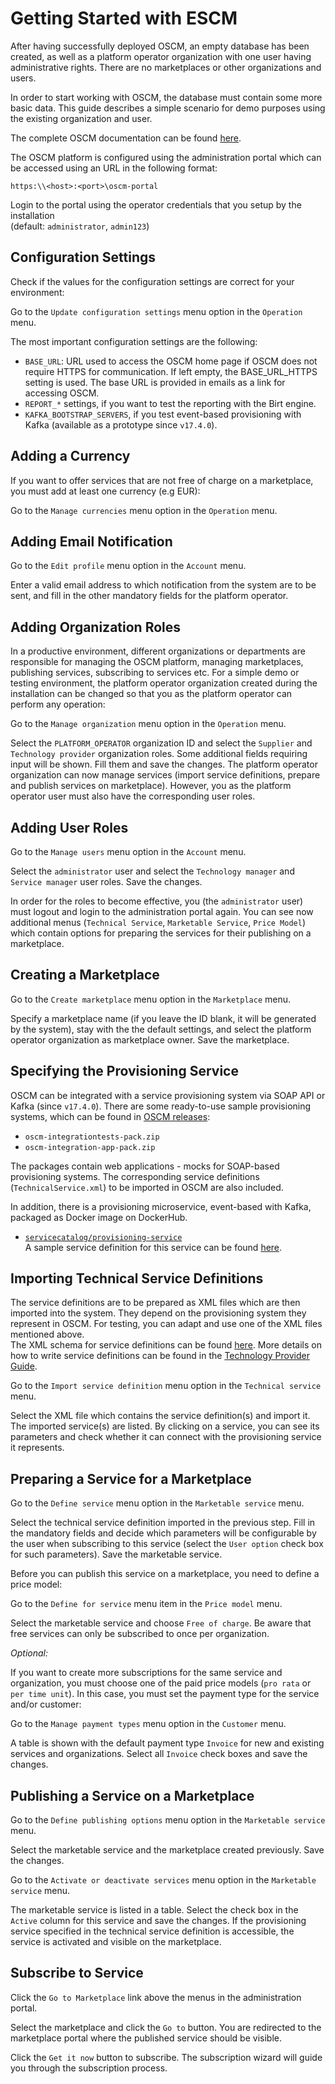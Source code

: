 # Getting Started with ESCM

After having successfully deployed OSCM, an empty database has been created, as well as a platform operator organization with one user having administrative rights. There are no marketplaces or other organizations and users.

In order to start working with OSCM, the database must contain some more basic data. 
This guide describes a simple scenario for demo purposes using the existing organization and user.  

The complete OSCM documentation can be found [here](https://github.com/servicecatalog/documentation).  

The OSCM platform is configured using the administration portal which can be accessed using an URL in the following format:

`https:\\<host>:<port>\oscm-portal`

Login to the portal using the operator credentials that you setup by the installation  
(default: `administrator`, `admin123`)

## Configuration Settings

Check if the values for the configuration settings are correct for your environment: 

Go to the `Update configuration settings` menu option in the `Operation` menu.  

The most important configuration settings are the following:  
- `BASE_URL`: URL used to access the OSCM home page if OSCM does not require HTTPS for communication. If left empty, the BASE_URL_HTTPS setting is used. The base URL is provided in emails as a link for accessing OSCM.
- `REPORT_*` settings, if you want to test the reporting with the Birt engine.
- `KAFKA_BOOTSTRAP_SERVERS`, if you test event-based provisioning with Kafka (available as a prototype since `v17.4.0`).

## Adding a Currency

If you want to offer services that are not free of charge on a marketplace, you must add at least one currency (e.g EUR):

Go to the `Manage currencies` menu option in the `Operation` menu.

## Adding Email Notification

Go to the `Edit profile` menu option in the `Account` menu.

Enter a valid email address to which notification from the system are to be sent, and fill in the other mandatory fields for the platform operator. 

## Adding Organization Roles

In a productive environment, different organizations or departments are responsible for managing the OSCM platform, managing marketplaces, publishing services, subscribing to services etc. For a simple demo or testing environment, the platform operator organization created during the installation can be changed so that you as the platform operator can perform any operation: 

Go to the `Manage organization` menu option in the `Operation` menu.

Select the `PLATFORM_OPERATOR` organization ID and select the `Supplier` and `Technology provider` organization roles. Some additional fields requiring input will be shown. Fill them and save the changes. 
The platform operator organization can now manage services (import service definitions, prepare and publish services on marketplace). However, you as the platform operator user must also have the corresponding user roles. 
 
## Adding User Roles

Go to the `Manage users` menu option in the `Account` menu.

Select the `administrator` user and select the `Technology manager` and `Service manager` user roles. Save the changes.

In order for the roles to become effective, you (the `administrator` user) must logout and login to the administration portal again. 
You can see now additional menus (`Technical Service`, `Marketable Service`, `Price Model`) which contain options for preparing the services for their publishing on a marketplace.

## Creating a Marketplace

Go to the `Create marketplace` menu option in the `Marketplace` menu.

Specify a marketplace name (if you leave the ID blank, it will be generated by the system), stay with the the default settings, and select the platform operator organization as marketplace owner. Save the marketplace.

## Specifying the Provisioning Service

OSCM can be integrated with a service provisioning system via SOAP API or Kafka (since `v17.4.0`). There are some ready-to-use sample provisioning systems, which can be found in [OSCM releases](https://github.com/servicecatalog/development/releases):
- `oscm-integrationtests-pack.zip`
- `oscm-integration-app-pack.zip`

The packages contain web applications - mocks for SOAP-based provisioning systems. The corresponding service definitions (`TechnicalService.xml`) to be imported in OSCM are also included. 

In addition, there is a provisioning microservice, event-based with Kafka, packaged as Docker image on DockerHub.
- [`servicecatalog/provisioning-service`](https://hub.docker.com/r/servicecatalog/provisioning-service/)  
A sample service definition for this service can be found [here](https://github.com/servicecatalog/oscm-helm/blob/master/oscm-demo-helm/oscm-service/TechnicalServicesHelmWordPress.xml). 

 

## Importing Technical Service Definitions

The service definitions are to be prepared as XML files which are then imported into the system. They depend on the provisioning system they represent in OSCM. For testing, you can adapt and use one of the XML files mentioned above.  
The XML schema for service definitions can be found [here](https://github.com/servicecatalog/oscm/blob/master/oscm-serviceprovisioning/javares/TechnicalServices.xsd). More details on how to write service definitions can be found in the [Technology Provider Guide](https://github.com/servicecatalog/documentation/blob/master/Development/oscm-doc-user/resources/manuals/integration/en/TechProv.pdf).


Go to the `Import service definition` menu option in the `Technical service` menu.

Select the XML file which contains the service definition(s) and import it. The imported service(s) are listed. By clicking on a service, you can see its parameters and check whether it can connect with the provisioning service it represents.

## Preparing a Service for a Marketplace

Go to the `Define service` menu option in the `Marketable service` menu.

Select the technical service definition imported in the previous step. Fill in the mandatory fields and decide which parameters will be configurable by the user when subscribing to this service (select the `User option` check box for such parameters). 
Save the marketable service. 

Before you can publish this service on a marketplace, you need to define a price model:

Go to the `Define for service` menu item in the `Price model` menu.

Select the marketable service and choose `Free of charge`. Be aware that free services can only be subscribed to once per organization.

*Optional:*

If you want to create more subscriptions for the same service and organization, you must choose one of the paid price models (`pro rata` or `per time unit`). In this case, you must set the payment type for the service and/or customer:

Go to the `Manage payment types` menu option in the `Customer` menu. 

A table is shown with the default payment type `Invoice` for new and existing services and organizations.
Select all `Invoice` check boxes and save the changes.


## Publishing a Service on a Marketplace

Go to the `Define publishing options` menu option in the `Marketable service` menu.

Select the marketable service and the marketplace created previously. Save the changes.

Go to the `Activate or deactivate services` menu option in the `Marketable service` menu.

The marketable service is listed in a table. Select the check box in the `Active` column for this service and save the changes. If the provisioning service specified in the technical service definition is accessible, the service is activated and visible on the marketplace.

## Subscribe to Service

Click the `Go to Marketplace` link above the menus in the administration portal.

Select the marketplace and click the `Go to` button. You are redirected to the marketplace portal where the published service should be visible. 

Click the `Get it now` button to subscribe. The subscription wizard will guide you through the subscription process.

